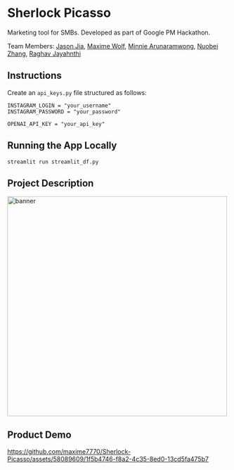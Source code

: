 # Sherlock Picasso

Marketing tool for SMBs. Developed as part of Google PM Hackathon.

Team Members: [Jason Jia](https://www.linkedin.com/in/jasonjiajs/), [Maxime Wolf](https://www.linkedin.com/in/maxime-wolf/), [Minnie Arunaramwong](https://www.linkedin.com/in/minnie-arunaramwong/), [Nuobei Zhang](https://www.linkedin.com/in/nuobeizhang/), [Raghav Jayahnthi](https://www.linkedin.com/in/rrmj/)

## Instructions

Create an `api_keys.py` file structured as follows:

```
INSTAGRAM_LOGIN = "your_username"
INSTAGRAM_PASSWORD = "your_password"

OPENAI_API_KEY = "your_api_key"
``````

## Running the App Locally

``` streamlit run streamlit_df.py ```



## Project Description

<img src="summary_slide.png" alt="banner" height="500">

## Product Demo

https://github.com/maxime7770/Sherlock-Picasso/assets/58089609/1f5b4746-f8a2-4c35-8ed0-13cd5fa475b7

